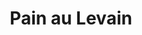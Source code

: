---
layout: recette-v2
categories: [recettes]
hidden: true
lang: fr
sitemap: true
title: Pain au Levain
type: boulangerie
---
